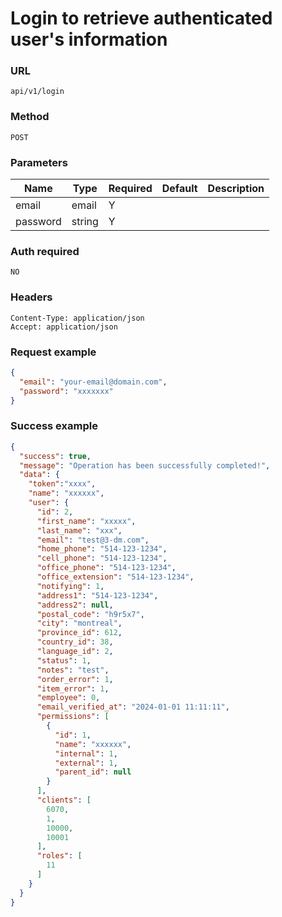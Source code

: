 # Login to retrieve authenticated user's information

### URL

```text
api/v1/login
```

### Method

```text
POST
```

### Parameters


| Name     | Type   | Required | Default | Description |
|----------|--------|----------|---------|-------------|
| email    | email  | Y        |         |             |
| password | string | Y        |         |             |

### Auth required
```text
NO
```


### Headers
```text
Content-Type: application/json
Accept: application/json

```



### Request example

```json
{
  "email": "your-email@domain.com",
  "password": "xxxxxxx"
}
```

### Success example

```json
{
  "success": true,
  "message": "Operation has been successfully completed!",
  "data": {
    "token":"xxxx",
    "name": "xxxxxx",
    "user": {
      "id": 2,
      "first_name": "xxxxx",
      "last_name": "xxx",
      "email": "test@3-dm.com",
      "home_phone": "514-123-1234",
      "cell_phone": "514-123-1234",
      "office_phone": "514-123-1234",
      "office_extension": "514-123-1234",
      "notifying": 1,
      "address1": "514-123-1234",
      "address2": null,
      "postal_code": "h9r5x7",
      "city": "montreal",
      "province_id": 612,
      "country_id": 38,
      "language_id": 2,
      "status": 1,
      "notes": "test",
      "order_error": 1,
      "item_error": 1,
      "employee": 0,
      "email_verified_at": "2024-01-01 11:11:11",
      "permissions": [
        {
          "id": 1,
          "name": "xxxxxx",
          "internal": 1,
          "external": 1,
          "parent_id": null
        }
      ],
      "clients": [
        6070,
        1,
        10000,
        10001
      ],
      "roles": [
        11
      ]
    }
  }
}
```